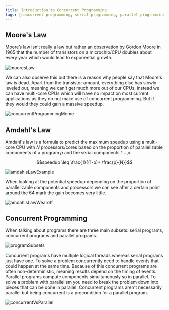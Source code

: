 ```yaml
---
title: Introduction to Concurrent Programming
tags: [concurrent programming, serial programming, parallel programming, moore's law, amdahl's law]
---
```


## Moore's Law

Moore’s law isn’t really a law but rather an observation by Gordon Moore in 1965 that the number of transistors on a microchip/CPU doubles about every year which would lead to exponential growth.

![mooresLaw](/img/programming/mooresLaw.png)

We can also observe this but there is a reason why people say that Moore's law is dead. Apart from the transistor amount, everything else has slowly leveled out, meaning we can't get much more out of our CPUs, instead we can have multi-core CPUs which will have no impact on most current applications as they do not make use of concurrent programming. But if they would they could gain a massive speedup.

![concurrentProgrammingMeme](/img/programming/concurrentProgrammingMeme.png)

## Amdahl's Law

Amdahl's law is a formula to predict the maximum speedup using a multi-core CPU with $N$ processors/cores based on the proportion of parallelizable components of a program $p$ and the serial components $1-p$:

$$speedup  \leq \frac{1}{(1-p)+ \frac{p}{N}}$$

![amdahlsLawExample](/img/programming/amdahlsLawExample.png)

When looking at the potential speedup depending on the proportion of parallelizable components and processors we can see after a certain point around the 64 mark the gain becomes very little.

![amdahlsLawWearoff](/img/programming/amdahlsLawWearoff.png)

## Concurrent Programming

When talking about programs there are three main subsets: serial programs, concurrent programs and parallel programs.

![programSubsets](/img/programming/programSubsets.png)

Concurrent programs have multiple logical threads whereas serial programs just have one. To solve a problem concurrently need to handle events that could happen at the same time. Because of this concurrent programs are often non-deterministic, meaning results depend on the timing of events. Parallel programs compute components simultaneously so in parallel. To solve a problem with parallelism you need to break the problem down into pieces that can be done in parallel. Concurrent programs aren't necessarily parallel but being concurrent is a precondition for a parallel program.

![concurrentVsParallel](/img/programming/concurrentVsParallel.png)
